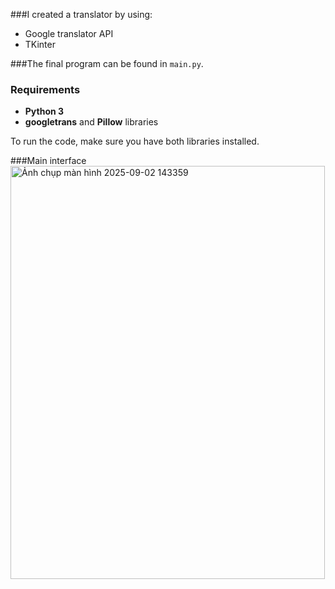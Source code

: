  ###I created a translator by using:
 - Google translator API
 - TKinter 

###The final program can be found in `main.py`.

### Requirements
- **Python 3**
- **googletrans** and **Pillow** libraries

To run the code, make sure you have both libraries installed.


###Main interface
<img width="503" height="661" alt="Ảnh chụp màn hình 2025-09-02 143359" src="https://github.com/user-attachments/assets/499326bc-0e4e-435d-af05-08a6a6c7de87" />
